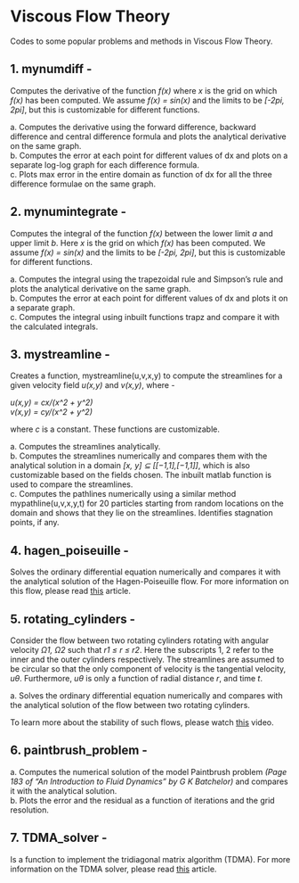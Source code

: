 # Viscous Flow Theory

Codes to some popular problems and methods in Viscous Flow Theory.

## 1. mynumdiff - ##

Computes the derivative of the function _f(x)_ where _x_ is the grid on which _f(x)_ has been computed. We assume _f(x) = sin(x)_ and the limits to be _[-2pi, 2pi]_, but this is customizable for different functions. <br>

a. Computes the derivative using the forward difference, backward difference and central difference formula and plots the analytical derivative on the same graph.<br>
b. Computes the error at each point for different values of dx and plots on a separate log-log graph for each difference formula.<br>
c. Plots max error in the entire domain as function of dx for all the three difference formulae on the same graph.<br>

## 2. mynumintegrate - ##

Computes the integral of the function _f(x)_ between the lower limit _a_ and upper limit _b_. Here _x_ is the grid on which _f(x)_ has been computed. We assume _f(x) = sin(x)_ and the limits to be _[-2pi, 2pi]_, but this is customizable for different functions.<br>

a. Computes the integral using the trapezoidal rule and Simpson’s rule and plots the analytical derivative on the same graph.<br>
b. Computes the error at each point for different values of dx and plots it on a separate graph.<br>
c. Computes the integral using inbuilt functions trapz and compare it with the calculated integrals.<br>

## 3. mystreamline - ##

Creates a function, mystreamline(u,v,x,y) to compute the streamlines for a given velocity field _u(x,y)_ and _v(x,y)_, where - <br>

_u(x,y) = cx/(x^2 + y^2) <br>
v(x,y) = cy/(x^2 + y^2)_ <br>

where _c_ is a constant. These functions are customizable.<br>

a. Computes the streamlines analytically.<br>
b. Computes the streamlines numerically and compares them with the analytical solution in a domain _[x, y] ⊆ [[−1,1],[−1,1]]_, which is also customizable based on the fields chosen. The inbuilt matlab function is used to compare the streamlines.<br>
c. Computes the pathlines numerically using a similar method mypathline(u,v,x,y,t) for 20 particles starting from random locations on the domain and shows that they lie on the streamlines. Identifies stagnation points, if any.

## 4. hagen_poiseuille - ##

Solves the ordinary differential equation numerically and compares it with the analytical solution of the Hagen-Poiseuille flow. For more information on this flow, please read [this](https://www.annualreviews.org/doi/pdf/10.1146/annurev.fl.25.010193.000245) article.

## 5. rotating_cylinders - ##

Consider the flow between two rotating cylinders rotating with angular velocity _Ω1, Ω2_ such that _r1 ≤ r ≤ r2_. Here the subscripts 1, 2 refer to the inner and the outer cylinders respectively. The streamlines are assumed to be circular so that the only component of velocity is the tangential velocity, _uθ_. Furthermore, _uθ_ is only a function of radial distance _r_, and time _t_.<br>

a. Solves the ordinary differential equation numerically and compares with the analytical solution of the flow between two rotating cylinders.<br>

To learn more about the stability of such flows, please watch [this](https://www.youtube.com/watch?v=10bamwZtU7w) video.

## 6. paintbrush_problem - ##

a. Computes the numerical solution of the model Paintbrush problem _(Page 183 of “An Introduction to Fluid Dynamics” by G K Batchelor)_ and compares it with the analytical solution.<br>
b. Plots the error and the residual as a function of iterations and the grid resolution.

## 7. TDMA_solver - ##

Is a function to implement the tridiagonal matrix algorithm (TDMA). For more information on the TDMA solver, please read [this](https://www.cfd-online.com/Wiki/Tridiagonal_matrix_algorithm_-_TDMA_(Thomas_algorithm)) article.

